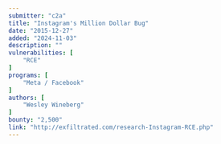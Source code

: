 ```yaml
---
submitter: "c2a"
title: "Instagram's Million Dollar Bug"
date: "2015-12-27"
added: "2024-11-03"
description: ""
vulnerabilities: [
    "RCE"
]
programs: [
    "Meta / Facebook"
]
authors: [
    "Wesley Wineberg"
]
bounty: "2,500"
link: "http://exfiltrated.com/research-Instagram-RCE.php"
---
```




